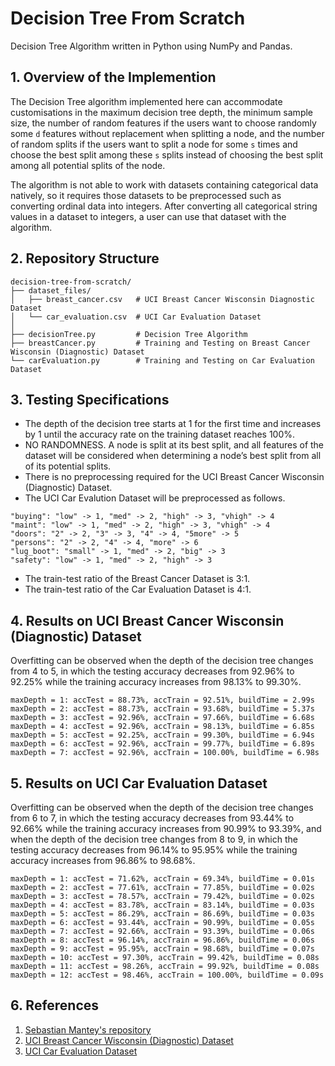 # Decision Tree From Scratch
Decision Tree Algorithm written in Python using NumPy and Pandas.
## 1. Overview of the Implemention
The Decision Tree algorithm implemented here can accommodate customisations in the maximum decision tree depth, the minimum sample size, the number of random features if the users want to choose randomly some `d` features without replacement when splitting a node, and the number of random splits if the users want to split a node for some `s` times and choose the best split among these `s` splits instead of choosing the best split among all potential splits of the node.

The algorithm is not able to work with datasets containing categorical data natively, so it requires those datasets to be preprocessed such as converting ordinal data into integers. After converting all categorical string values in a dataset to integers, a user can use that dataset with the algorithm.
## 2. Repository Structure
```
decision-tree-from-scratch/
├── dataset_files/
│   ├── breast_cancer.csv   # UCI Breast Cancer Wisconsin Diagnostic Dataset
│   └── car_evaluation.csv  # UCI Car Evaluation Dataset
│
├── decisionTree.py         # Decision Tree Algorithm
├── breastCancer.py         # Training and Testing on Breast Cancer Wisconsin (Diagnostic) Dataset
└── carEvaluation.py        # Training and Testing on Car Evaluation Dataset
```
## 3. Testing Specifications
- The depth of the decision tree starts at 1 for the first time and increases by 1 until the accuracy rate on the training dataset reaches 100%.
- NO RANDOMNESS. A node is split at its best split, and all features of the dataset will be considered when determining a node’s best split from all of its potential splits.
- There is no preprocessing required for the UCI Breast Cancer Wisconsin (Diagnostic) Dataset.
- The UCI Car Evalution Dataset will be preprocessed as follows.
```
"buying": "low" -> 1, "med" -> 2, "high" -> 3, "vhigh" -> 4
"maint": "low" -> 1, "med" -> 2, "high" -> 3, "vhigh" -> 4
"doors": "2" -> 2, "3" -> 3, "4" -> 4, "5more" -> 5
"persons": "2" -> 2, "4" -> 4, "more" -> 6
"lug_boot": "small" -> 1, "med" -> 2, "big" -> 3
"safety": "low" -> 1, "med" -> 2, "high" -> 3
```
- The train-test ratio of the Breast Cancer Dataset is 3:1.
- The train-test ratio of the Car Evaluation Dataset is 4:1.
## 4. Results on UCI Breast Cancer Wisconsin (Diagnostic) Dataset
Overfitting can be observed when the depth of the decision tree changes from 4 to 5, in which the testing accuracy decreases from 92.96% to 92.25% while the training accuracy increases from 98.13% to 99.30%.
```
maxDepth = 1: accTest = 88.73%, accTrain = 92.51%, buildTime = 2.99s
maxDepth = 2: accTest = 88.73%, accTrain = 93.68%, buildTime = 5.37s
maxDepth = 3: accTest = 92.96%, accTrain = 97.66%, buildTime = 6.68s
maxDepth = 4: accTest = 92.96%, accTrain = 98.13%, buildTime = 6.85s
maxDepth = 5: accTest = 92.25%, accTrain = 99.30%, buildTime = 6.94s
maxDepth = 6: accTest = 92.96%, accTrain = 99.77%, buildTime = 6.89s
maxDepth = 7: accTest = 92.96%, accTrain = 100.00%, buildTime = 6.98s
```
## 5. Results on UCI Car Evaluation Dataset
Overfitting can be observed when the depth of the decision tree changes from 6 to 7, in which the testing accuracy decreases from 93.44% to 92.66% while the training accuracy increases from 90.99% to 93.39%, and when the depth of the decision tree changes from 8 to 9, in which the testing accuracy decreases from 96.14% to 95.95% while the training accuracy increases from 96.86% to 98.68%.
```
maxDepth = 1: accTest = 71.62%, accTrain = 69.34%, buildTime = 0.01s
maxDepth = 2: accTest = 77.61%, accTrain = 77.85%, buildTime = 0.02s
maxDepth = 3: accTest = 78.57%, accTrain = 79.42%, buildTime = 0.02s
maxDepth = 4: accTest = 83.78%, accTrain = 83.14%, buildTime = 0.03s
maxDepth = 5: accTest = 86.29%, accTrain = 86.69%, buildTime = 0.03s
maxDepth = 6: accTest = 93.44%, accTrain = 90.99%, buildTime = 0.05s
maxDepth = 7: accTest = 92.66%, accTrain = 93.39%, buildTime = 0.06s
maxDepth = 8: accTest = 96.14%, accTrain = 96.86%, buildTime = 0.06s
maxDepth = 9: accTest = 95.95%, accTrain = 98.68%, buildTime = 0.07s
maxDepth = 10: accTest = 97.30%, accTrain = 99.42%, buildTime = 0.08s
maxDepth = 11: accTest = 98.26%, accTrain = 99.92%, buildTime = 0.08s
maxDepth = 12: accTest = 98.46%, accTrain = 100.00%, buildTime = 0.09s
```
## 6. References
1. [Sebastian Mantey's repository](https://github.com/SebastianMantey/Decision-Tree-from-Scratch)
2. [UCI Breast Cancer Wisconsin (Diagnostic) Dataset](https://archive.ics.uci.edu/ml/datasets/Breast+Cancer+Wisconsin+%28Diagnostic%29)
3. [UCI Car Evaluation Dataset](https://archive.ics.uci.edu/ml/datasets/Car+Evaluation)
